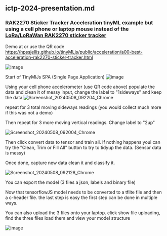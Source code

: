 ## ictp-2024-presentation.md

### RAK2270 Sticker Tracker Acceleration tinyML example but using a cell phone or laptop mouse instead of the [LoRa/LoRaWan RAK2270 sticker tracker](https://store.rakwireless.com/products/rak2270-rak-sticker-tracker?variant=43194331791558)  
Demo at or use the QR code https://hpssjellis.github.io/tinyMLjs/public/acceleration/a00-best-acceleration-rak2270-sticker-tracker.html

![image](https://github.com/hpssjellis/tinyMLjs/assets/5605614/16314837-988e-4c82-8d3b-5dd75eb58c1c)


Start of TinyMlJs SPA (Single Page Application)
![image](https://github.com/hpssjellis/tinyMLjs/assets/5605614/9bd0c0dc-eb1e-4789-9deb-9f10033c2b46)



Using your cell phone accelerometer (use QR code above) populate the data and clean it of messy input, change the label to "1sideways" and keep the data
![Screenshot_20240508_092204_Chrome](https://github.com/hpssjellis/tinyMLjs/assets/5605614/b791b0bb-0aa7-4afd-a00d-3c8d53ec9270)



repeat for 3 total moving sideways readings (you would collect much more if this was not a demo)

Then repeat for 3 more moving vertical readings. Change label to "2up"

![Screenshot_20240508_092004_Chrome](https://github.com/hpssjellis/tinyMLjs/assets/5605614/c1831554-f92b-421f-9b68-b4725e1a7b69)


Then click convert data to tensor and train all. If nothing happens youi can try the "Clean, Trim or Fill All" button to try to tidyup the data. (Sensor data is messy)

Once done, capture new data clean it and classify it.

![Screenshot_20240508_092128_Chrome](https://github.com/hpssjellis/tinyMLjs/assets/5605614/36a7cee5-d09a-4631-bc1a-05691997bc81)

You can export the model (3 files a json, labels and binary file)

Now that tensorflowJS model needs to be converted to a tflite file and then a c-header file. the last step is easy the first step can be done in multiple ways.

You can also upload the 3 files onto your laptop. click show file uploading, find the three files load them and view your model structure

![image](https://github.com/hpssjellis/tinyMLjs/assets/5605614/5ad0c048-f622-4a6b-83e7-b5ccdce911bb)





